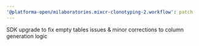 ```yaml
---
'@platforma-open/milaboratories.mixcr-clonotyping-2.workflow': patch
---
```


SDK upgrade to fix empty tables issues & minor corrections to column generation logic
